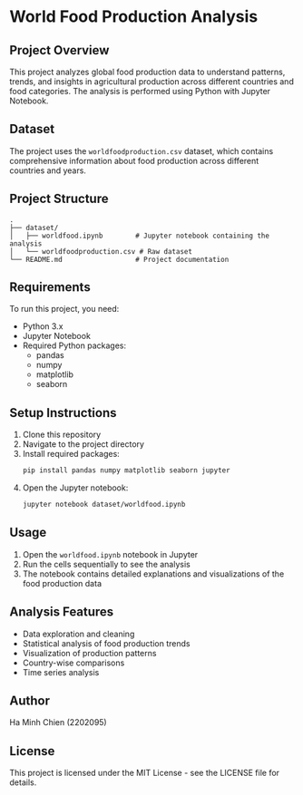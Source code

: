 # World Food Production Analysis

## Project Overview
This project analyzes global food production data to understand patterns, trends, and insights in agricultural production across different countries and food categories. The analysis is performed using Python with Jupyter Notebook.

## Dataset
The project uses the `worldfoodproduction.csv` dataset, which contains comprehensive information about food production across different countries and years.

## Project Structure
```
.
├── dataset/
│   ├── worldfood.ipynb        # Jupyter notebook containing the analysis
│   └── worldfoodproduction.csv # Raw dataset
└── README.md                  # Project documentation
```

## Requirements
To run this project, you need:
- Python 3.x
- Jupyter Notebook
- Required Python packages:
  - pandas
  - numpy
  - matplotlib
  - seaborn

## Setup Instructions
1. Clone this repository
2. Navigate to the project directory
3. Install required packages:
   ```bash
   pip install pandas numpy matplotlib seaborn jupyter
   ```
4. Open the Jupyter notebook:
   ```bash
   jupyter notebook dataset/worldfood.ipynb
   ```

## Usage
1. Open the `worldfood.ipynb` notebook in Jupyter
2. Run the cells sequentially to see the analysis
3. The notebook contains detailed explanations and visualizations of the food production data

## Analysis Features
- Data exploration and cleaning
- Statistical analysis of food production trends
- Visualization of production patterns
- Country-wise comparisons
- Time series analysis

## Author
Ha Minh Chien (2202095)

## License
This project is licensed under the MIT License - see the LICENSE file for details. 